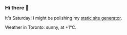 ### Hi there :wave:

It's Saturday! I might be polishing my [static site generator](https://github.com/bewuethr/pandoc-bash-blog).

Weather in Toronto: sunny, at +1°C.
